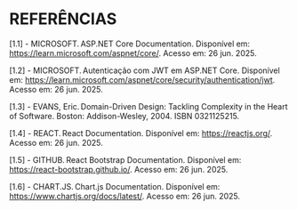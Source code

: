 # REFERÊNCIAS

[1.1] - MICROSOFT. ASP.NET Core Documentation. Disponível em: https://learn.microsoft.com/aspnet/core/. Acesso em: 26 jun. 2025.

[1.2] - MICROSOFT. Autenticação com JWT em ASP.NET Core. Disponível em: https://learn.microsoft.com/aspnet/core/security/authentication/jwt. Acesso em: 26 jun. 2025.

[1.3] - EVANS, Eric. Domain-Driven Design: Tackling Complexity in the Heart of Software. Boston: Addison-Wesley, 2004. ISBN 0321125215.

[1.4] - REACT. React Documentation. Disponível em: https://reactjs.org/. Acesso em: 26 jun. 2025.

[1.5] - GITHUB. React Bootstrap Documentation. Disponível em: https://react-bootstrap.github.io/. Acesso em: 26 jun. 2025.

[1.6] - CHART.JS. Chart.js Documentation. Disponível em: https://www.chartjs.org/docs/latest/. Acesso em: 26 jun. 2025.
